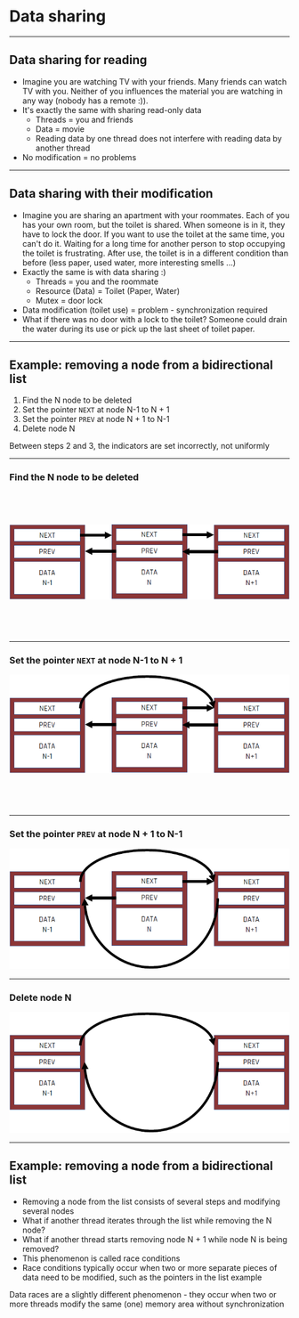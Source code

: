 <!-- .slide: data-background="#111111" -->

# Data sharing

___

## Data sharing for reading

* <!-- .element: class="fragment fade-in" --> Imagine you are watching TV with your friends. Many friends can watch TV with you. Neither of you influences the material you are watching in any way (nobody has a remote :)).
* <!-- .element: class="fragment fade-in" --> It's exactly the same with sharing read-only data
  * <!-- .element: class="fragment fade-in" --> Threads = you and friends
  * <!-- .element: class="fragment fade-in" --> Data = movie
  * <!-- .element: class="fragment fade-in" --> Reading data by one thread does not interfere with reading data by another thread
* <!-- .element: class="fragment fade-in" --> No modification = no problems

___

## Data sharing with their modification

* <!-- .element: class="fragment fade-in" --> Imagine you are sharing an apartment with your roommates. Each of you has your own room, but the toilet is shared. When someone is in it, they have to lock the door. If you want to use the toilet at the same time, you can't do it. Waiting for a long time for another person to stop occupying the toilet is frustrating. After use, the toilet is in a different condition than before (less paper, used water, more interesting smells ...)
* <!-- .element: class="fragment fade-in" --> Exactly the same is with data sharing :)
  * <!-- .element: class="fragment fade-in" --> Threads = you and the roommate
  * <!-- .element: class="fragment fade-in" --> Resource (Data) = Toilet (Paper, Water)
  * <!-- .element: class="fragment fade-in" --> Mutex = door lock
* <!-- .element: class="fragment fade-in" --> Data modification (toilet use) = problem - synchronization required
* <!-- .element: class="fragment fade-in" --> What if there was no door with a lock to the toilet? Someone could drain the water during its use or pick up the last sheet of toilet paper.

___

## Example: removing a node from a bidirectional list

1. <!-- .element: class="fragment fade-in" --> Find the N node to be deleted
2. <!-- .element: class="fragment fade-in" --> Set the pointer <code>NEXT</code> at node N-1 to N + 1
3. <!-- .element: class="fragment fade-in" --> Set the pointer <code>PREV</code> at node N + 1 to N-1
4. <!-- .element: class="fragment fade-in" --> Delete node N

Between steps 2 and 3, the indicators are set incorrectly, not uniformly
<!-- .element: class="fragment fade-in" -->

___
<!-- .slide: data-transition="fade-out" -->
### Find the N node to be deleted

<img src="img/1.png" style="padding-top:58px;padding-bottom:58px;" class="plain">

___
<!-- .slide: data-transition="fade" -->
### Set the pointer <code>NEXT</code> at node N-1 to N + 1

<img src="img/2.png" style="padding-bottom:58px;" class="plain">

___
<!-- .slide: data-transition="fade" -->
### Set the pointer <code>PREV</code> at node N + 1 to N-1

<img src="img/3.png">

___
<!-- .slide: data-transition="fade-in" -->
### Delete node N

<img src="img/4.png">

___

## Example: removing a node from a bidirectional list

* <!-- .element: class="fragment fade-in" --> Removing a node from the list consists of several steps and modifying several nodes
* <!-- .element: class="fragment fade-in" --> What if another thread iterates through the list while removing the N node?
* <!-- .element: class="fragment fade-in" --> What if another thread starts removing node N + 1 while node N is being removed?
* <!-- .element: class="fragment fade-in" --> This phenomenon is called race conditions
* <!-- .element: class="fragment fade-in" --> Race conditions typically occur when two or more separate pieces of data need to be modified, such as the pointers in the list example

Data races are a slightly different phenomenon - they occur when two or more threads modify the same (one) memory area without synchronization
<!-- .element: class="fragment fade-in" -->
